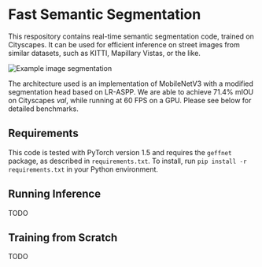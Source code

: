 # Fast Semantic Segmentation

This respository contains real-time semantic segmentation code, trained on Cityscapes. It can be used for efficient inference on street images from similar datasets, such as KITTI, Mapillary Vistas, or the like.

![Example image segmentation](https://i.imgur.com/WspmlwN.jpg)

The architecture used is an implementation of MobileNetV3 with a modified segmentation head based on LR-ASPP. We are able to achieve 71.4% mIOU on Cityscapes _val_, while running at 60 FPS on a GPU. Please see below for detailed benchmarks.

## Requirements

This code is tested with PyTorch version 1.5 and requires the `geffnet` package, as described in `requirements.txt`. To install, run `pip install -r requirements.txt` in your Python environment. 

## Running Inference

TODO

## Training from Scratch

TODO
